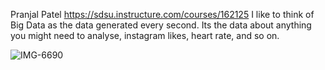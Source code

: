 Pranjal Patel
https://sdsu.instructure.com/courses/162125
I like to think of Big Data as the data generated every second. Its the data about anything you might need to analyse, instagram likes, heart rate, and so on. 



![IMG-6690](https://github.com/user-attachments/assets/9b12655c-06f2-404d-b2e7-bca7529d82ed)
